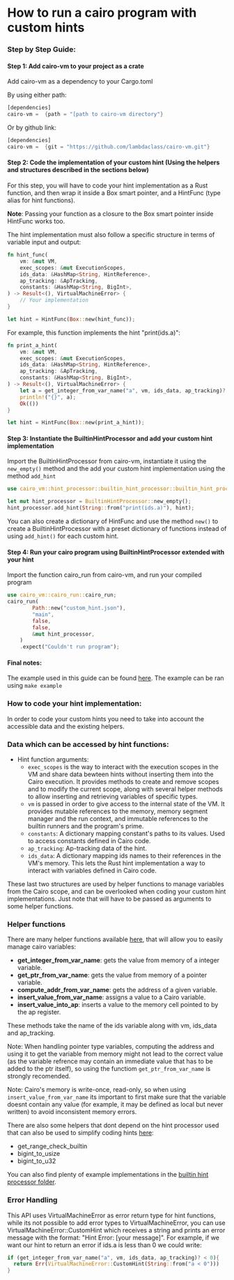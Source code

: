 How to run a cairo program with custom hints
====

### Step by Step Guide:

#### Step 1: Add cairo-vm to your project as a crate
Add cairo-vm as a dependency to your Cargo.toml

By using either path:

```rust
[dependencies]
cairo-vm =  {path = "[path to cairo-vm directory"}
```

Or by github link:
```rust
[dependencies]
cairo-vm =  {git = "https://github.com/lambdaclass/cairo-vm.git"}
```

#### Step 2: Code the implementation of your custom hint (Using the helpers and structures described in the sections below)
For this step, you will have to code your hint implementation as a Rust function, and then wrap it inside a Box smart pointer, and a HintFunc (type alias for hint functions).

**Note**: Passing your function as a closure to the Box smart pointer inside HintFunc works too.

The hint implementation must also follow a specific structure in terms of variable input and output:
```rust
fn hint_func(
    vm: &mut VM,
    exec_scopes: &mut ExecutionScopes,
    ids_data: &HashMap<String, HintReference>,
    ap_tracking: &ApTracking,
    constants: &HashMap<String, BigInt>,
) -> Result<(), VirtualMachineError> {
    // Your implementation
}

let hint = HintFunc(Box::new(hint_func));
```

For example, this function implements the hint "print(ids.a)":

```rust
fn print_a_hint(
    vm: &mut VM,
    exec_scopes: &mut ExecutionScopes,
    ids_data: &HashMap<String, HintReference>,
    ap_tracking: &ApTracking,
    constants: &HashMap<String, BigInt>,
) -> Result<(), VirtualMachineError> {
    let a = get_integer_from_var_name("a", vm, ids_data, ap_tracking)?;
    println!("{}", a);
    Ok(())
}

let hint = HintFunc(Box::new(print_a_hint));
```

#### Step 3: Instantiate the BuiltinHintProcessor and add your custom hint implementation
Import the BuiltinHintProcessor from cairo-vm, instantiate it using the `new_empty()` method and the add your custom hint implementation using the method `add_hint`
```rust
use cairo_vm::hint_processor::builtin_hint_processor::builtin_hint_processor_definition::BuiltinHintProcessor

let mut hint_processor = BuiltinHintProcessor::new_empty();
hint_processor.add_hint(String::from("print(ids.a)"), hint);
```
You can also create a dictionary of HintFunc and use the method `new()` to create a BuiltinHintProcessor with a preset dictionary of functions instead of using `add_hint()` for each custom hint.

#### Step 4: Run your cairo program using BuiltinHintProcessor extended with your hint
Import the function cairo_run from cairo-vm, and run your compiled program

```rust
use cairo_vm::cairo_run::cairo_run;
cairo_run(
        Path::new("custom_hint.json"),
        "main",
        false,
        false,
        &mut hint_processor,
    )
    .expect("Couldn't run program");
```
#### Final notes:
The example used in this guide can be found [here](../../../custom_hint_example/).
The example can be ran using `make example`

### How to code your hint implementation:
In order to code your custom hints you need to take into account the accessible data and the existing helpers.

### Data which can be accessed by hint functions:
* Hint function arguments:
  * `exec_scopes` is the way to interact with the execution scopes in the VM and share data bewteen hints without inserting them into the Cairo execution. It provides methods to create and remove scopes and to modify the current scope, along with several helper methods to allow inserting and retrieving variables of specific types.
  * `vm` is passed in order to give access to the internal state of the VM. It provides mutable references to the memory, memory segment manager and the run context, and immutable references to the builtin runners and the program's prime.
  * `constants`: A dictionary mapping constant's paths to its values. Used to access constants defined in Cairo code.
  * `ap_tracking`: Ap-tracking data of the hint.
  * `ids_data`: A dictionary mapping ids names to their references in the VM's memory. This lets the Rust hint implementation a way to interact with variables defined in Cairo code.

These last two structures are used by helper functions to manage variables from the Cairo scope, and can be overlooked when coding your custom hint implementations. Just note that will have to be passed as arguments to some helper functions.

### Helper functions
There are many helper functions available [here](../../../src/hint_processor/builtin_hint_processor/hint_utils.rs), that will allow you to easily manage cairo variables:

* **get_integer_from_var_name**: gets the value from memory of a integer variable.
* **get_ptr_from_var_name**: gets the value from memory of a pointer variable. 
* **compute_addr_from_var_name**: gets the address of a given variable.
* **insert_value_from_var_name**: assigns a value to a Cairo variable. 
* **insert_value_into_ap**: inserts a value to the memory cell pointed to by the ap register.

These methods take the name of the ids variable along with vm, ids_data and ap_tracking.

Note: When handling pointer type variables, computing the address and using it to get the variable from memory might not lead to the correct value (as the variable refrence may contain an immediate value that has to be added to the ptr itself), so using the functiom `get_ptr_from_var_name` is strongly recomended.

Note: Cairo's memory is write-once, read-only, so when using `insert_value_from_var_name` its important to first make sure that the variable doesnt contain any value (for example, it may be defined as local but never written) to avoid inconsistent memory errors.

There are also some helpers that dont depend on the hint processor used that can also be used to simplify coding hints [here](../../../src/hint_processor/hint_processor_utils.rs):

* get_range_check_builtin
* bigint_to_usize
* bigint_to_u32

You can also find plenty of example implementations in the [builtin hint processor folder](../../../src/hint_processor/builtin_hint_processor).

### Error Handling
This API uses VirtualMachineError as error return type for hint functions, while its not possible to add error types to VirtualMachineError, you can use VirtualMachineError::CustomHint which receives a string and prints an error message with the format: "Hint Error: [your message]".
For example, if we want our hint to return an error if ids.a is less than 0 we could write:

```rust
if (get_integer_from_var_name("a", vm, ids_data, ap_tracking)? < 0){
  return Err(VirtualMachineError::CustomHint(String::from("a < 0")))
}
```
